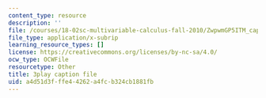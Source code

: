```yaml
---
content_type: resource
description: ''
file: /courses/18-02sc-multivariable-calculus-fall-2010/ZwpwmGP5ITM_captions.vtt
file_type: application/x-subrip
learning_resource_types: []
license: https://creativecommons.org/licenses/by-nc-sa/4.0/
ocw_type: OCWFile
resourcetype: Other
title: 3play caption file
uid: a4d51d3f-ffe4-4262-a4fc-b324cb1881fb
---
```

